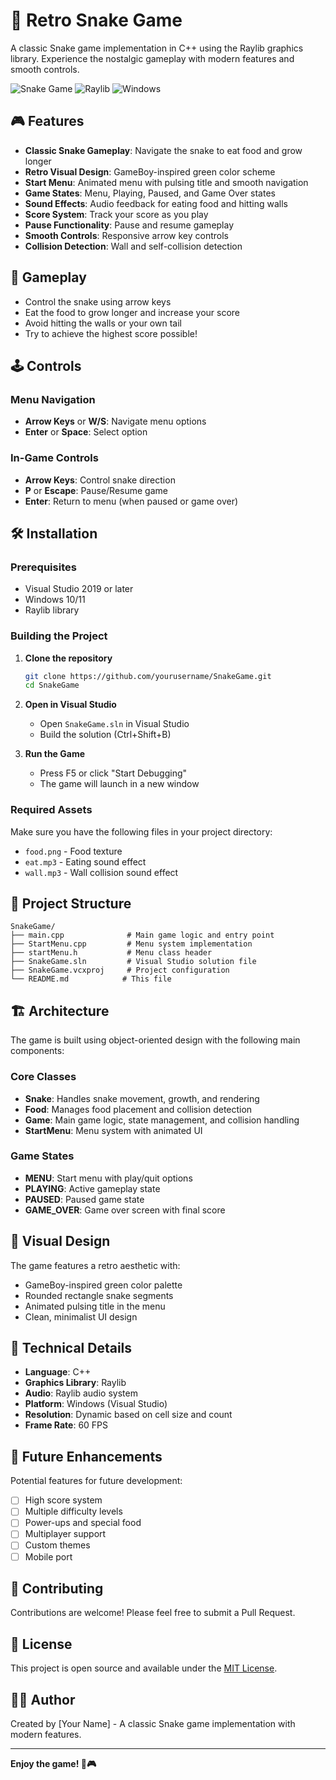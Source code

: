 # 🐍 Retro Snake Game

A classic Snake game implementation in C++ using the Raylib graphics library. Experience the nostalgic gameplay with modern features and smooth controls.

![Snake Game](https://img.shields.io/badge/C++-00599C?style=for-the-badge&logo=c%2B%2B&logoColor=white)
![Raylib](https://img.shields.io/badge/Raylib-FF0000?style=for-the-badge&logo=raylib&logoColor=white)
![Windows](https://img.shields.io/badge/Windows-0078D6?style=for-the-badge&logo=windows&logoColor=white)

## 🎮 Features

- **Classic Snake Gameplay**: Navigate the snake to eat food and grow longer
- **Retro Visual Design**: GameBoy-inspired green color scheme
- **Start Menu**: Animated menu with pulsing title and smooth navigation
- **Game States**: Menu, Playing, Paused, and Game Over states
- **Sound Effects**: Audio feedback for eating food and hitting walls
- **Score System**: Track your score as you play
- **Pause Functionality**: Pause and resume gameplay
- **Smooth Controls**: Responsive arrow key controls
- **Collision Detection**: Wall and self-collision detection

## 🎯 Gameplay

- Control the snake using arrow keys
- Eat the food to grow longer and increase your score
- Avoid hitting the walls or your own tail
- Try to achieve the highest score possible!

## 🕹️ Controls

### Menu Navigation
- **Arrow Keys** or **W/S**: Navigate menu options
- **Enter** or **Space**: Select option

### In-Game Controls
- **Arrow Keys**: Control snake direction
- **P** or **Escape**: Pause/Resume game
- **Enter**: Return to menu (when paused or game over)

## 🛠️ Installation

### Prerequisites
- Visual Studio 2019 or later
- Windows 10/11
- Raylib library

### Building the Project

1. **Clone the repository**
   ```bash
   git clone https://github.com/yourusername/SnakeGame.git
   cd SnakeGame
   ```

2. **Open in Visual Studio**
   - Open `SnakeGame.sln` in Visual Studio
   - Build the solution (Ctrl+Shift+B)

3. **Run the Game**
   - Press F5 or click "Start Debugging"
   - The game will launch in a new window

### Required Assets
Make sure you have the following files in your project directory:
- `food.png` - Food texture
- `eat.mp3` - Eating sound effect
- `wall.mp3` - Wall collision sound effect

## 📁 Project Structure

```
SnakeGame/
├── main.cpp              # Main game logic and entry point
├── StartMenu.cpp         # Menu system implementation
├── startMenu.h           # Menu class header
├── SnakeGame.sln         # Visual Studio solution file
├── SnakeGame.vcxproj     # Project configuration
└── README.md            # This file
```

## 🏗️ Architecture

The game is built using object-oriented design with the following main components:

### Core Classes
- **Snake**: Handles snake movement, growth, and rendering
- **Food**: Manages food placement and collision detection
- **Game**: Main game logic, state management, and collision handling
- **StartMenu**: Menu system with animated UI

### Game States
- **MENU**: Start menu with play/quit options
- **PLAYING**: Active gameplay state
- **PAUSED**: Paused game state
- **GAME_OVER**: Game over screen with final score

## 🎨 Visual Design

The game features a retro aesthetic with:
- GameBoy-inspired green color palette
- Rounded rectangle snake segments
- Animated pulsing title in the menu
- Clean, minimalist UI design

## 🔧 Technical Details

- **Language**: C++
- **Graphics Library**: Raylib
- **Audio**: Raylib audio system
- **Platform**: Windows (Visual Studio)
- **Resolution**: Dynamic based on cell size and count
- **Frame Rate**: 60 FPS

## 🚀 Future Enhancements

Potential features for future development:
- [ ] High score system
- [ ] Multiple difficulty levels
- [ ] Power-ups and special food
- [ ] Multiplayer support
- [ ] Custom themes
- [ ] Mobile port

## 🤝 Contributing

Contributions are welcome! Please feel free to submit a Pull Request.

## 📄 License

This project is open source and available under the [MIT License](LICENSE).

## 👨‍💻 Author

Created by [Your Name] - A classic Snake game implementation with modern features.

---

**Enjoy the game! 🐍🎮** 